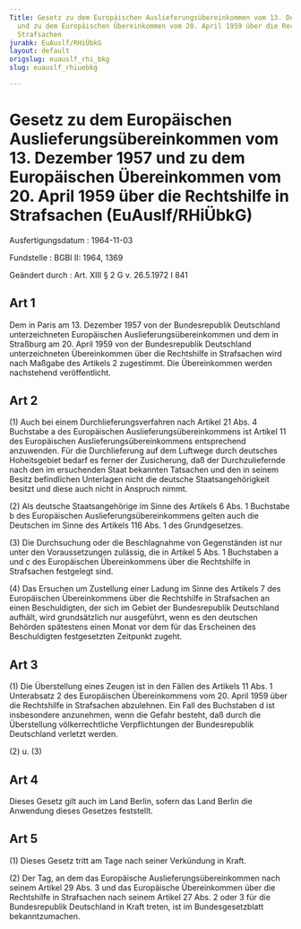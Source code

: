 ```yaml
---
Title: Gesetz zu dem Europäischen Auslieferungsübereinkommen vom 13. Dezember 1957
  und zu dem Europäischen Übereinkommen vom 20. April 1959 über die Rechtshilfe in
  Strafsachen
jurabk: EuAuslf/RHiÜbkG
layout: default
origslug: euauslf_rhi_bkg
slug: euauslf_rhiuebkg

---
```


# Gesetz zu dem Europäischen Auslieferungsübereinkommen vom 13. Dezember 1957 und zu dem Europäischen Übereinkommen vom 20. April 1959 über die Rechtshilfe in Strafsachen (EuAuslf/RHiÜbkG)

Ausfertigungsdatum
:   1964-11-03

Fundstelle
:   BGBl II: 1964, 1369

Geändert durch
:   Art. XIII § 2 G v. 26.5.1972 I 841


## Art 1

Dem in Paris am 13. Dezember 1957 von der Bundesrepublik Deutschland
unterzeichneten Europäischen Auslieferungsübereinkommen und dem in
Straßburg am 20. April 1959 von der Bundesrepublik Deutschland
unterzeichneten Übereinkommen über die Rechtshilfe in Strafsachen wird
nach Maßgabe des Artikels 2 zugestimmt. Die Übereinkommen werden
nachstehend veröffentlicht.


## Art 2

(1) Auch bei einem Durchlieferungsverfahren nach Artikel 21 Abs. 4
Buchstabe a des Europäischen Auslieferungsübereinkommens ist Artikel
11 des Europäischen Auslieferungsübereinkommens entsprechend
anzuwenden. Für die Durchlieferung auf dem Luftwege durch deutsches
Hoheitsgebiet bedarf es ferner der Zusicherung, daß der
Durchzuliefernde nach den im ersuchenden Staat bekannten Tatsachen und
den in seinem Besitz befindlichen Unterlagen nicht die deutsche
Staatsangehörigkeit besitzt und diese auch nicht in Anspruch nimmt.

(2) Als deutsche Staatsangehörige im Sinne des Artikels 6 Abs. 1
Buchstabe b des Europäischen Auslieferungsübereinkommens gelten auch
die Deutschen im Sinne des Artikels 116 Abs. 1 des Grundgesetzes.

(3) Die Durchsuchung oder die Beschlagnahme von Gegenständen ist nur
unter den Voraussetzungen zulässig, die in Artikel 5 Abs. 1 Buchstaben
a und c des Europäischen Übereinkommens über die Rechtshilfe in
Strafsachen festgelegt sind.

(4) Das Ersuchen um Zustellung einer Ladung im Sinne des Artikels 7
des Europäischen Übereinkommens über die Rechtshilfe in Strafsachen an
einen Beschuldigten, der sich im Gebiet der Bundesrepublik Deutschland
aufhält, wird grundsätzlich nur ausgeführt, wenn es den deutschen
Behörden spätestens einen Monat vor dem für das Erscheinen des
Beschuldigten festgesetzten Zeitpunkt zugeht.


## Art 3

(1) Die Überstellung eines Zeugen ist in den Fällen des Artikels 11
Abs. 1 Unterabsatz 2 des Europäischen Übereinkommens vom 20. April
1959 über die Rechtshilfe in Strafsachen abzulehnen. Ein Fall des
Buchstaben d ist insbesondere anzunehmen, wenn die Gefahr besteht, daß
durch die Überstellung völkerrechtliche Verpflichtungen der
Bundesrepublik Deutschland verletzt werden.

(2) u. (3)


## Art 4

Dieses Gesetz gilt auch im Land Berlin, sofern das Land Berlin die
Anwendung dieses Gesetzes feststellt.


## Art 5

(1) Dieses Gesetz tritt am Tage nach seiner Verkündung in Kraft.

(2) Der Tag, an dem das Europäische Auslieferungsübereinkommen nach
seinem Artikel 29 Abs. 3 und das Europäische Übereinkommen über die
Rechtshilfe in Strafsachen nach seinem Artikel 27 Abs. 2 oder 3 für
die Bundesrepublik Deutschland in Kraft treten, ist im
Bundesgesetzblatt bekanntzumachen.


